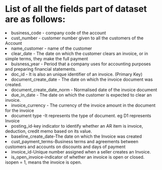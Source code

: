 # List of all the fields part of dataset are as follows: 
<li> business_code - company code of the account </li>
<li> cust_number - customer number given to all the customers of the Account </li>
<li> name_customer - name of the customer </li>
<li> clear_date - The date on which the customer clears an invoice, or in simple terms, they make the full payment </li>
<li> buisness_year - Period that a company uses for accounting purposes and preparing financial statements. </li>
<li> doc_id - It is also an unique identifier of an invoice. (Primary Key) </li>
<li> document_create_date - The date on which the invoice document was created. </li>
<li> document_create_date_norm - Normalised date of the invoice document </li>
<li>due_in_date - The date on which the customer is expected to clear an invoice.</li>
<li>invoice_currency - The currency of the invoice amount in the document for the invoice</li>
<li>document type -It represents the type of document. eg D1 represents Invoice </li>
<li>posting_id-key indicator to identify whether an AR item is invoice, deduction, credit memo based on its value.</li>
<li>baseline_create_date-The date on which the Invoice was created</li>
<li>cust_payment_terms-Business terms and agreements between customers and accounts on discounts and days of payment</li>
<li>invoice_id-Unique number assigned when a seller creates an Invoice.</li>
<li>is_open_invoice-indicator of whether an invoice is open or closed. isopen = 1, means the invoice is open.</li>
